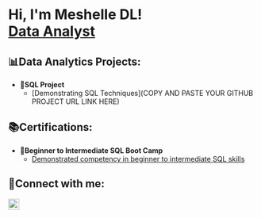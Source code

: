 <h1>Hi, I'm Meshelle DL! <br/><a 
href="www.linkedin.com/in/mdayslewis">Data Analyst</a>
</h1>

<h2>📊Data Analytics Projects:</h2>

- <b>💾SQL Project</b>
  - [Demonstrating SQL Techniques](COPY AND PASTE YOUR GITHUB PROJECT URL LINK HERE)

<h2>📚Certifications:</h2>

- <b>📜Beginner to Intermediate SQL Boot Camp</b>
  - [Demonstrated competency in beginner to intermediate SQL skills](www.linkedin.com/in/mdayslewis)


<h2>📱Connect with me:</h2>
<a href="www.linkedin.com/in/mdayslewis" target="_blank">
  <img align="left" alt=Meshelle DL ! LinkedIn" width="22px" src="https://cdn.jsdelivr.net/npm/simple-icons@v3/icons/linkedin.svg" />
</a>
